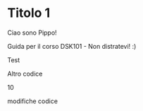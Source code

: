# Titolo 1

Ciao sono Pippo!

Guida per il corso DSK101 - Non distratevi! :)

Test

Altro codice

10


modifiche codice